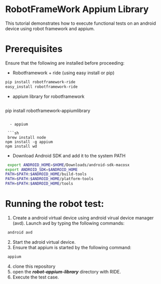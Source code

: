 RobotFrameWork Appium Library
=========

This tutorial demonstrates how to execute functional tests on an android device using robot framework and appium.

Prerequisites
=========

Ensure that the following are installed before proceeding:

  - Robotframework + ride (using easy install or pip)
 
 ```sh
pip install robotframework-ride
easy_install robotframework-ride
```  
  -  appium library for robotframework
     ```sh
   pip install robotframework-appiumlibrary  
``` 

  - appium
  
 ```sh
 brew install node     
npm install -g appium  
npm install wd         
```  

  - Download Android SDK and add it to the system PATH
   
 ```sh
  export ANDROID_HOME=$HOME/Downloads/android-sdk-macosx
export ANDROID_SDK=$ANDROID_HOME
PATH=$PATH:$ANDROID_HOME/build-tools
PATH=$PATH:$ANDROID_HOME/platform-tools
PATH=$PATH:$ANDROID_HOME/tools   
``` 
Running the robot test:
====
 1. Create a android virtual device using android virual device manager (avd). Launch avd by typing the following commands:
    
 ```sh
  android avd
``` 
 2. Start the adroid virtual device.
 3. Ensure that appium is started by the following command:
```sh
 appium  
``` 
 4. clone this repository
 5. open the ***robot-appium-library*** directory with RIDE.
 6. Execute the test case.
